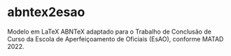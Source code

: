 # abntex2esao
Modelo em LaTeX ABNTeX adaptado para o Trabalho de Conclusão de Curso da Escola de Aperfeiçoamento de Oficiais (EsAO), conforme MATAD 2022.
